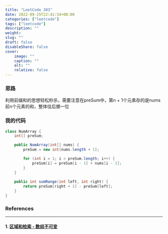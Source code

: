 ```yaml
---
title: "LeetCode 303"
date: 2022-09-25T22:41:54+08:00
categories: ["leetcode"]
tags: ["leetcode"]
description: ""
weight:
slug: ""
draft: false
disableShare: false
cover:
    image: ""
    caption: ""
    alt: ""
    relative: false
---
```


### 思路

利用前缀和的思想轻松秒杀，需要注意在preSum中，第n + 1个元素存的是nums前n个元素的和，整体往后挪一位

### 我的代码

```java
class NumArray {
    int[] preSum;

    public NumArray(int[] nums) {
        preSum = new int[nums.length + 1];

        for (int i = 1; i < preSum.length; i++) {
            preSum[i] = preSum[i - 1] + nums[i - 1];
        }
    }
    
    public int sumRange(int left, int right) {
        return preSum[right + 1] - preSum[left];
    }
}
```

### References

---

#### 1. [区域和检索 - 数组不可变](https://leetcode.cn/problems/range-sum-query-immutable/)
